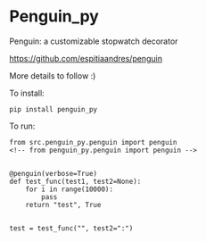 # Penguin_py

Penguin: a customizable stopwatch decorator

https://github.com/espitiaandres/penguin

More details to follow :)

To install:

`pip install penguin_py`

To run:

```
from src.penguin_py.penguin import penguin
<!-- from penguin_py.penguin import penguin -->


@penguin(verbose=True)
def test_func(test1, test2=None):
    for i in range(10000):
        pass
    return "test", True


test = test_func("", test2=":")
```
